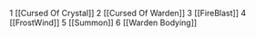 1 [[Cursed Of Crystal]]
2 [[Cursed Of Warden]]
3 [[FireBlast]]
4 [[FrostWind]]
5 [[Summon]]
6 [[Warden Bodying]]
